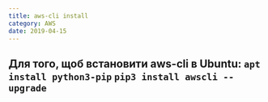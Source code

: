 ```yaml
---
title: aws-cli install
category: AWS
date: 2019-04-15
---
```


**Для того, щоб встановити aws-cli в Ubuntu:**
`apt install python3-pip`
`pip3 install awscli --upgrade`
-----
